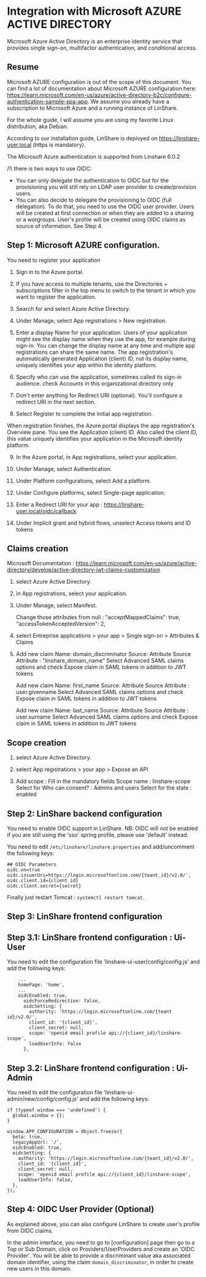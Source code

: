 # Integration with Microsoft AZURE ACTIVE DIRECTORY

Microsoft Azure Active Directory is an enterprise identity service that provides single sign-on, multifactor authentication, and conditional access.

## Resume

Microsoft AZURE configuration is out of the scope of this document.
You can find a lot of documentation about  Microsoft AZURE configuration here: 
https://learn.microsoft.com/en-us/azure/active-directory-b2c/configure-authentication-sample-spa-app.
We assume you already have a subscription to Microsoft Azure and a running instance of LinShare.

For the whole guide, I will assume you are using my favorite Linux distribution, aka Debian.

According to our installation guide, LinShare is deployed on https://linshare-user.local (https is mandatory).

The Microsoft Azure authentication is supported from Linshare 6.0.2


/!\ there is two ways to use OIDC:
  * You can only delegate the authentication to OIDC but for the provisioning
    you will still rely on LDAP user provider to create/provision
    users.
  * You can also decide to delegate the provisioning to OIDC (full delegation).
    To do that, you need to use the OIDC user provider. Users will be created at
    first connection or when they are added to a sharing or a worgroups. User's
    profile will be created using OIDC claims as source of information. See Step 4.


## Step 1: Microsoft AZURE configuration.

You need to register your application 

1. Sign in to the Azure portal.

2. If you have access to multiple tenants, use the Directories + subscriptions filter  in the top menu to switch to the tenant in which you want to register the application.

3. Search for and select Azure Active Directory.

4. Under Manage, select App registrations > New registration.

5. Enter a display Name for your application. Users of your application might see the display name when they use the app, for example during sign-in. You can change the display name at any time and multiple app registrations can share the same name. The app registration's automatically generated Application (client) ID, not its display name, uniquely identifies your app within the identity platform.

6. Specify who can use the application, sometimes called its sign-in audience.
check Accounts in this organizational directory only

7. Don't enter anything for Redirect URI (optional). You'll configure a redirect URI in the next section.

8. Select Register to complete the initial app registration.

When registration finishes, the Azure portal displays the app registration's Overview pane. You see the Application (client) ID. Also called the client ID, this value uniquely identifies your application in the Microsoft identity platform.

9. In the Azure portal, in App registrations, select your application.

10. Under Manage, select Authentication.

11. Under Platform configurations, select Add a platform.

12. Under Configure platforms, select Single-page application.

13. Enter a Redirect URI for your app : https://linshare-user.local/oidc/callback

14. Under Implicit grant and hybrid flows, unselect Access tokens and ID tokens


##  Claims creation 

   Microsoft Documentation : https://learn.microsoft.com/en-us/azure/active-directory/develop/active-directory-jwt-claims-customization

1. select Azure Active Directory.

2. in App registrations, select your application.

3. Under Manage, select Manifest.
 
   Change those attributes from null :
   "acceptMappedClaims": true,
   "accessTokenAcceptedVersion": 2,
   

4. select Entreprise applications > your app > Single sign-on > Attributes & Claims

5. Add new claim
   Name: domain_discriminator
   Source: Attribute
   Source Attribute : "linshare_domain_name"
   Select Advanced SAML claims options and check Expose claim in SAML tokens in addition to JWT tokens
   
   Add new claim
   Name: first_name
   Source: Attribute
   Source Attribute : user.givenname
   Select Advanced SAML claims options and check Expose claim in SAML tokens in addition to JWT tokens
   
   Add new claim
   Name: last_name
   Source: Attribute
   Source Attribute : user.surname
   Select Advanced SAML claims options and check Expose claim in SAML tokens in addition to JWT tokens
   
##  Scope creation 

1. select Azure Active Directory.

2. select App registrations > your app > Expose an API

3. Add scope :
   Fill in the mandatory fields
   Scope name : linshare-scope
   Select for Who can consent? : Admins and users 
   Select for the state : enabled



## Step 2: LinShare backend configuration

You need to enable OIDC support in LinShare.
NB: OIDC will not be enabled if you are still using the 'sso' spring profile,
please use 'default' instead.


You need to edit `/etc/linshare/linshare.properties` and add/uncomment the following keys:


```
## OIDC Parameters
oidc.on=true
oidc.issuerUri=https://login.microsoftonline.com/{teant_id}/v2.0/',
oidc.client.id={client_id}
oidc.client.secret={secret}
```

Finally just restart Tomcat : `systemctl restart tomcat`.


## Step 3: LinShare frontend configuration

## Step 3.1: LinShare frontend configuration : Ui-User

You need to edit the configuration file 'linshare-ui-user/config/config.js'
and add the following keys:

```
    ...
    homePage: 'home',
    ...
    oidcEnabled: true,
      oidcForceRedirection: false,
      oidcSetting: {
        authority: 'https://login.microsoftonline.com/{teant id}/v2.0/',
        client_id: '{client_id}',
        client_secret: null,
        scope: 'openid email profile api://{client_id}/linshare-scope',
        loadUserInfo: false
      },

```

## Step 3.2: LinShare frontend configuration : Ui-Admin

You need to edit the configuration file 'linshare-ui-admin/new/config/config.js'
and add the following keys:

```
if (typeof window === 'undefined') {
  global.window = {};
}

window.APP_CONFIGURATION = Object.freeze({
  beta: true,
  legacyAppUrl: '/',
  oidcEnabled: true,
  oidcSetting: {
    authority: 'https://login.microsoftonline.com/{teant_id}/v2.0/',
    client_id: '{client_id}',
    client_secret: null,
    scope: 'openid email profile api://{client_id}/linshare-scope',
    loadUserInfo: false,
  },
});

```


## Step 4: OIDC User Provider (Optional)

As explained above, you can also configure LinShare to create user's profile
from OIDC claims.

In the admin interface, you need to go to [configuration]
page then go to a Top or Sub Domain, click on Providers/UserProviders and create
an 'OIDC Provider'. You will be able to provide a discriminant value aka associated
domain identifier, using the claim `domain_discriminator`, in order to create new users in this domain.




